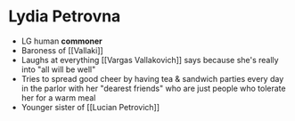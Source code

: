 # Lydia Petrovna
* LG human **commoner**
* Baroness of [[Vallaki]]
* Laughs at everything [[Vargas Vallakovich]] says because she's really into "all will be well"
* Tries to spread good cheer by having tea & sandwich parties every day in the parlor with her "dearest friends" who are just people who tolerate her for a warm meal
* Younger sister of [[Lucian Petrovich]]